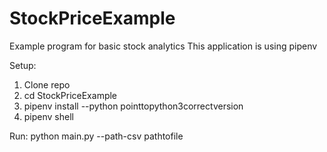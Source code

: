 # StockPriceExample
Example program for basic stock analytics
This application is using pipenv 



Setup: 
  1. Clone repo
  2. cd StockPriceExample
  3. pipenv install --python pointtopython3correctversion
  4. pipenv shell





Run: 
  python main.py --path-csv pathtofile
